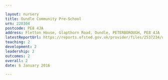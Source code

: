 ```yaml
---

layout: nursery
title: Oundle Community Pre-School
urn: 220304
postcode: PE8 4JA
address: Fletton House, Glapthorn Road, Oundle, PETERBOROUGH, PE8 4JA
latestReportUrl: https://reports.ofsted.gov.uk/provider/files/2537234/urn/220304.pdf
teaching: 2
development: 2
leadership: 2
outcomes: 2
overall: 2
date: 6 January 2016

---
```

